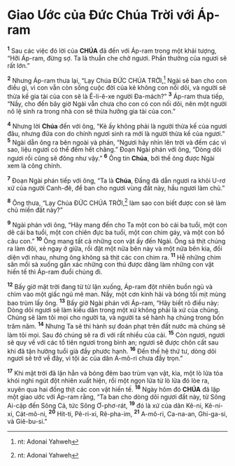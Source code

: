 # Giao Ước của Đức Chúa Trời với Áp-ram
<sup><b>1</b></sup> Sau các việc đó lời của **CHÚA** đã đến với Áp-ram trong một khải tượng, “Hỡi Áp-ram, đừng sợ. Ta là thuẫn che chở ngươi. Phần thưởng của ngươi sẽ rất lớn.”

<sup><b>2</b></sup> Nhưng Áp-ram thưa lại, “Lạy Chúa ĐỨC CHÚA TRỜI,[^1] Ngài sẽ ban cho con điều gì, vì con vẫn còn sống cuộc đời của kẻ không con nối dõi, và người sẽ thừa kế gia tài của con sẽ là Ê-li-ê-xe người Đa-mách?” <sup><b>3</b></sup> Áp-ram thưa tiếp, “Nầy, cho đến bây giờ Ngài vẫn chưa cho con có con nối dõi, nên một người nô lệ sinh ra trong nhà con sẽ thừa hưởng gia tài của con.”

<sup><b>4</b></sup> Nhưng lời **Chúa** đến với ông, “Kẻ ấy không phải là người thừa kế của ngươi đâu, nhưng đứa con do chính ngươi sinh ra mới là người thừa kế của ngươi.” <sup><b>5</b></sup> Ngài dẫn ông ra bên ngoài và phán, “Ngươi hãy nhìn lên trời và đếm các vì sao, liệu ngươi có thể đếm hết chăng.” Đoạn Ngài phán với ông, “Dòng dõi ngươi rồi cũng sẽ đông như vậy.” <sup><b>6</b></sup> Ông tin **Chúa**, bởi thế ông được Ngài xem là công chính.

<sup><b>7</b></sup> Đoạn Ngài phán tiếp với ông, “Ta là **Chúa**, Đấng đã dẫn ngươi ra khỏi U-rơ xứ của người Canh-đê, để ban cho ngươi vùng đất này, hầu ngươi làm chủ.”

<sup><b>8</b></sup> Ông thưa, “Lạy Chúa ĐỨC CHÚA TRỜI,[^2] làm sao con biết được con sẽ làm chủ miền đất này?”

<sup><b>9</b></sup> Ngài phán với ông, “Hãy mang đến cho Ta một con bò cái ba tuổi, một con dê cái ba tuổi, một con chiên đực ba tuổi, một con chim gáy, và một con bồ câu con.” <sup><b>10</b></sup> Ông mang tất cả những con vật ấy đến Ngài. Ông sả thịt chúng ra làm đôi, xẻ ngay ở giữa, rồi đặt một nửa bên này và một nửa bên kia, đối diện với nhau, nhưng ông không sả thịt các con chim ra. <sup><b>11</b></sup> Hễ những chim săn mồi sà xuống gần xác những con thú được dâng làm những con vật hiến tế thì Áp-ram đuổi chúng đi.

<sup><b>12</b></sup> Bấy giờ mặt trời đang từ từ lặn xuống, Áp-ram đột nhiên buồn ngủ và chìm vào một giấc ngủ mê man. Nầy, một cơn kinh hãi và bóng tối mịt mùng bao trùm lấy ông. <sup><b>13</b></sup> Bấy giờ Ngài phán với Áp-ram, “Hãy biết rõ điều này: Dòng dõi ngươi sẽ làm kiều dân trong một xứ không phải là xứ của chúng. Chúng sẽ làm tôi mọi cho người ta, và người ta sẽ hành hạ chúng trong bốn trăm năm. <sup><b>14</b></sup> Nhưng Ta sẽ thi hành sự đoán phạt trên đất nước mà chúng sẽ làm tôi mọi. Sau đó chúng sẽ ra đi với rất nhiều của cải. <sup><b>15</b></sup> Còn ngươi, ngươi sẽ quy về với các tổ tiên ngươi trong bình an; ngươi sẽ được chôn cất sau khi đã tận hưởng tuổi già đầy phước hạnh. <sup><b>16</b></sup> Đến thế hệ thứ tư, dòng dõi ngươi sẽ trở về đây, vì tội ác của dân A-mô-ri chưa đầy trọn.”

<sup><b>17</b></sup> Khi mặt trời đã lặn hẳn và bóng đêm bao trùm vạn vật, kìa, một lò lửa tỏa khói nghi ngút đột nhiên xuất hiện, rồi một ngọn lửa từ lò lửa đó lòe ra, xuyên qua hai đống thịt các con vật hiến tế. <sup><b>18</b></sup> Ngày hôm đó **CHÚA** đã lập một giao ước với Áp-ram rằng, “Ta ban cho dòng dõi ngươi đất này, từ Sông Ai-cập đến Sông Cả, tức Sông Ơ-phơ-rát, <sup><b>19</b></sup> đó là xứ của dân Kê-ni, Kê-ni-xi, Cát-mô-ni, <sup><b>20</b></sup> Hít-ti, Pê-ri-xi, Rê-pha-im, <sup><b>21</b></sup> A-mô-ri, Ca-na-an, Ghi-ga-si, và Giê-bu-si.”

[^1]: nt: Adonai Yahweh
[^2]: nt: Adonai Yahweh